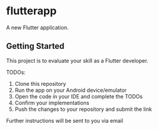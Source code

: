# flutterapp

A new Flutter application.

## Getting Started

This project is to evaluate your skill as a Flutter developer.

TODOs:
1. Clone this repository
2. Run the app on your Android device/emulator
3. Open the code in your IDE and complete the TODOs
4. Confirm your implementations
5. Push the changes to your repository and submit the link

Further instructions will be sent to you via email
